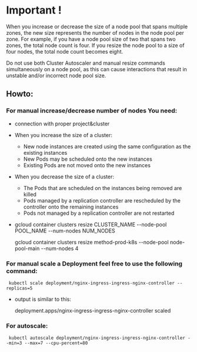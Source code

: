 # Important !

When you increase or decrease the size of a node pool that spans multiple zones, the new size represents the number of nodes in the node pool per zone. For example, if you have a node pool size of two that spans two zones, the total node count is four. If you resize the node pool to a size of four nodes, the total node count becomes eight.

Do not use both Cluster Autoscaler and manual resize commands simultaneously on a node pool, as this can cause interactions that result in unstable and/or incorrect node pool size.

## Howto:

### For manual increase/decrease number of nodes You need:

- connection with proper project&cluster
- When you increase the size of a cluster:

    + New node instances are created using the same configuration as the existing instances 
    + New Pods may be scheduled onto the new instances 
    + Existing Pods are not moved onto the new instances 

- When you decrease the size of a cluster:

    + The Pods that are scheduled on the instances being removed are killed 
    + Pods managed by a replication controller are rescheduled by the controller onto the remaining instances 
    + Pods not managed by a replication controller are not restarted 

- gcloud container clusters resize CLUSTER_NAME --node-pool POOL_NAME --num-nodes NUM_NODES

     gcloud container clusters resize method-prod-k8s --node-pool node-pool-main --num-nodes 4

### For manual scale a Deployment feel free to use the following command:

     kubectl scale deployment/nginx-ingress-ingress-nginx-controller --replicas=5

- output is similar to this:

     deployment.apps/nginx-ingress-ingress-nginx-controller scaled 

### For autoscale:

     kubectl autoscale deployment/nginx-ingress-ingress-nginx-controller --min=3 --max=7 --cpu-percent=80
